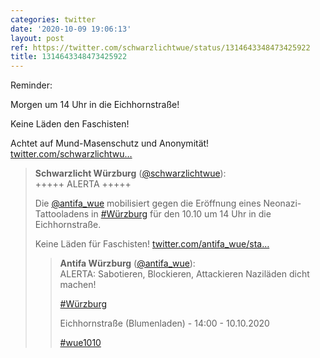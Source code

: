 ```yaml
---
categories: twitter
date: '2020-10-09 19:06:13'
layout: post
ref: https://twitter.com/schwarzlichtwue/status/1314643348473425922
title: 1314643348473425922
---
```

Reminder: 

Morgen um 14 Uhr in die Eichhornstraße! 

Keine Läden den Faschisten! 

Achtet auf Mund-Masenschutz und Anonymität! [twitter.com/schwarzlichtwu…](https://twitter.com/schwarzlichtwue/status/1314304886352289796)
> <b>Schwarzlicht Würzburg</b> ([@schwarzlichtwue](https://twitter.com/schwarzlichtwue)):  
>+++++ ALERTA +++++  
>  
>  
>  
>Die [@antifa_wue](https://twitter.com/antifa_wue) mobilisiert gegen die Eröffnung eines Neonazi-Tattooladens in [#Würzburg](/t/würzburg) für den 10.10 um 14 Uhr in die Eichhornstraße.  
>  
>Keine Läden für Faschisten! [twitter.com/antifa_wue/sta…](https://twitter.com/antifa_wue/status/1314290108661628931)  
>> <b>Antifa Würzburg</b> ([@antifa_wue](https://twitter.com/antifa_wue)):    
>>ALERTA: Sabotieren, Blockieren, Attackieren Naziläden dicht machen!     
>>    
>>    
>>    
>>[#Würzburg](/t/würzburg)    
>>    
>>Eichhornstraße (Blumenladen) - 14:00 - 10.10.2020    
>>    
>>[#wue1010](/t/wue1010)     
>  
>  

